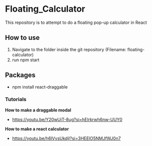 # Floating_Calculator
This repository is to attempt to do a floating pop-up calculator in React

## How to use
1. Navigate to the folder inside the git repository (Filename: floating-calculator) 
2. run npm start 
## Packages 
- npm install react-draggable



### Tutorials 
**How to make a draggable modal**
- https://youtu.be/Y20wUiT-8ug?si=hElrkrwh6nw-UUY0

**How to make a react calculator**
- https://youtu.be/h6lVvsUkdjI?si=3HEElO5NMJfWJ0n7
